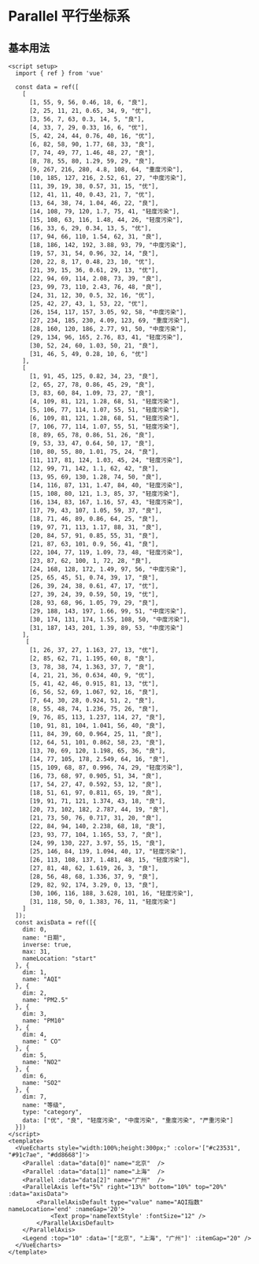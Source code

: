 # Parallel 平行坐标系

<script setup>
  import { ref } from 'vue'

  const data = ref([
    [
      [1, 55, 9, 56, 0.46, 18, 6, "良"],
      [2, 25, 11, 21, 0.65, 34, 9, "优"],
      [3, 56, 7, 63, 0.3, 14, 5, "良"],
      [4, 33, 7, 29, 0.33, 16, 6, "优"],
      [5, 42, 24, 44, 0.76, 40, 16, "优"],
      [6, 82, 58, 90, 1.77, 68, 33, "良"],
      [7, 74, 49, 77, 1.46, 48, 27, "良"],
      [8, 78, 55, 80, 1.29, 59, 29, "良"],
      [9, 267, 216, 280, 4.8, 108, 64, "重度污染"],
      [10, 185, 127, 216, 2.52, 61, 27, "中度污染"],
      [11, 39, 19, 38, 0.57, 31, 15, "优"],
      [12, 41, 11, 40, 0.43, 21, 7, "优"],
      [13, 64, 38, 74, 1.04, 46, 22, "良"],
      [14, 108, 79, 120, 1.7, 75, 41, "轻度污染"],
      [15, 108, 63, 116, 1.48, 44, 26, "轻度污染"],
      [16, 33, 6, 29, 0.34, 13, 5, "优"],
      [17, 94, 66, 110, 1.54, 62, 31, "良"],
      [18, 186, 142, 192, 3.88, 93, 79, "中度污染"],
      [19, 57, 31, 54, 0.96, 32, 14, "良"],
      [20, 22, 8, 17, 0.48, 23, 10, "优"],
      [21, 39, 15, 36, 0.61, 29, 13, "优"],
      [22, 94, 69, 114, 2.08, 73, 39, "良"],
      [23, 99, 73, 110, 2.43, 76, 48, "良"],
      [24, 31, 12, 30, 0.5, 32, 16, "优"],
      [25, 42, 27, 43, 1, 53, 22, "优"],
      [26, 154, 117, 157, 3.05, 92, 58, "中度污染"],
      [27, 234, 185, 230, 4.09, 123, 69, "重度污染"],
      [28, 160, 120, 186, 2.77, 91, 50, "中度污染"],
      [29, 134, 96, 165, 2.76, 83, 41, "轻度污染"],
      [30, 52, 24, 60, 1.03, 50, 21, "良"],
      [31, 46, 5, 49, 0.28, 10, 6, "优"]
    ],
    [
      [1, 91, 45, 125, 0.82, 34, 23, "良"],
      [2, 65, 27, 78, 0.86, 45, 29, "良"],
      [3, 83, 60, 84, 1.09, 73, 27, "良"],
      [4, 109, 81, 121, 1.28, 68, 51, "轻度污染"],
      [5, 106, 77, 114, 1.07, 55, 51, "轻度污染"],
      [6, 109, 81, 121, 1.28, 68, 51, "轻度污染"],
      [7, 106, 77, 114, 1.07, 55, 51, "轻度污染"],
      [8, 89, 65, 78, 0.86, 51, 26, "良"],
      [9, 53, 33, 47, 0.64, 50, 17, "良"],
      [10, 80, 55, 80, 1.01, 75, 24, "良"],
      [11, 117, 81, 124, 1.03, 45, 24, "轻度污染"],
      [12, 99, 71, 142, 1.1, 62, 42, "良"],
      [13, 95, 69, 130, 1.28, 74, 50, "良"],
      [14, 116, 87, 131, 1.47, 84, 40, "轻度污染"],
      [15, 108, 80, 121, 1.3, 85, 37, "轻度污染"],
      [16, 134, 83, 167, 1.16, 57, 43, "轻度污染"],
      [17, 79, 43, 107, 1.05, 59, 37, "良"],
      [18, 71, 46, 89, 0.86, 64, 25, "良"],
      [19, 97, 71, 113, 1.17, 88, 31, "良"],
      [20, 84, 57, 91, 0.85, 55, 31, "良"],
      [21, 87, 63, 101, 0.9, 56, 41, "良"],
      [22, 104, 77, 119, 1.09, 73, 48, "轻度污染"],
      [23, 87, 62, 100, 1, 72, 28, "良"],
      [24, 168, 128, 172, 1.49, 97, 56, "中度污染"],
      [25, 65, 45, 51, 0.74, 39, 17, "良"],
      [26, 39, 24, 38, 0.61, 47, 17, "优"],
      [27, 39, 24, 39, 0.59, 50, 19, "优"],
      [28, 93, 68, 96, 1.05, 79, 29, "良"],
      [29, 188, 143, 197, 1.66, 99, 51, "中度污染"],
      [30, 174, 131, 174, 1.55, 108, 50, "中度污染"],
      [31, 187, 143, 201, 1.39, 89, 53, "中度污染"]
    ],
     [
      [1, 26, 37, 27, 1.163, 27, 13, "优"],
      [2, 85, 62, 71, 1.195, 60, 8, "良"],
      [3, 78, 38, 74, 1.363, 37, 7, "良"],
      [4, 21, 21, 36, 0.634, 40, 9, "优"],
      [5, 41, 42, 46, 0.915, 81, 13, "优"],
      [6, 56, 52, 69, 1.067, 92, 16, "良"],
      [7, 64, 30, 28, 0.924, 51, 2, "良"],
      [8, 55, 48, 74, 1.236, 75, 26, "良"],
      [9, 76, 85, 113, 1.237, 114, 27, "良"],
      [10, 91, 81, 104, 1.041, 56, 40, "良"],
      [11, 84, 39, 60, 0.964, 25, 11, "良"],
      [12, 64, 51, 101, 0.862, 58, 23, "良"],
      [13, 70, 69, 120, 1.198, 65, 36, "良"],
      [14, 77, 105, 178, 2.549, 64, 16, "良"],
      [15, 109, 68, 87, 0.996, 74, 29, "轻度污染"],
      [16, 73, 68, 97, 0.905, 51, 34, "良"],
      [17, 54, 27, 47, 0.592, 53, 12, "良"],
      [18, 51, 61, 97, 0.811, 65, 19, "良"],
      [19, 91, 71, 121, 1.374, 43, 18, "良"],
      [20, 73, 102, 182, 2.787, 44, 19, "良"],
      [21, 73, 50, 76, 0.717, 31, 20, "良"],
      [22, 84, 94, 140, 2.238, 68, 18, "良"],
      [23, 93, 77, 104, 1.165, 53, 7, "良"],
      [24, 99, 130, 227, 3.97, 55, 15, "良"],
      [25, 146, 84, 139, 1.094, 40, 17, "轻度污染"],
      [26, 113, 108, 137, 1.481, 48, 15, "轻度污染"],
      [27, 81, 48, 62, 1.619, 26, 3, "良"],
      [28, 56, 48, 68, 1.336, 37, 9, "良"],
      [29, 82, 92, 174, 3.29, 0, 13, "良"],
      [30, 106, 116, 188, 3.628, 101, 16, "轻度污染"],
      [31, 118, 50, 0, 1.383, 76, 11, "轻度污染"]
    ]
  ]);

  const axisData = ref([{
    dim: 0,
    name: "日期",
    inverse: true,
    max: 31,
    nameLocation: "start"
  }, {
    dim: 1,
    name: "AQI"
  }, {
    dim: 2,
    name: "PM2.5"
  }, {
    dim: 3,
    name: "PM10"
  }, {
    dim: 4,
    name: " CO"
  }, {
    dim: 5,
    name: "NO2"
  }, {
    dim: 6,
    name: "SO2"
  }, {
    dim: 7,
    name: "等级",
    type: "category",
    data: ["优", "良", "轻度污染", "中度污染", "重度污染", "严重污染"]
  }])
</script>

## 基本用法

<VueEcharts style="width:100%;height:300px;" :color='["#c23531", "#91c7ae", "#dd8668"]'>
  <Parallel :data="data[0]" name="北京"  />
  <Parallel :data="data[1]" name="上海"  />
  <Parallel :data="data[2]" name="广州"  />
  <ParallelAxis left="5%" right="13%" bottom="10%" top="20%" :data="axisData">
      <ParallelAxisDefault type="value" name="AQI指数" nameLocation='end' :nameGap='20'>
        <Text prop='nameTextStyle' :fontSize="12" />
      </ParallelAxisDefault>
  </ParallelAxis>
  <Legend :top="10" :data='["北京", "上海", "广州"]' :itemGap="20" />
</VueEcharts>

```vue
<script setup>
  import { ref } from 'vue'

  const data = ref([
    [
      [1, 55, 9, 56, 0.46, 18, 6, "良"],
      [2, 25, 11, 21, 0.65, 34, 9, "优"],
      [3, 56, 7, 63, 0.3, 14, 5, "良"],
      [4, 33, 7, 29, 0.33, 16, 6, "优"],
      [5, 42, 24, 44, 0.76, 40, 16, "优"],
      [6, 82, 58, 90, 1.77, 68, 33, "良"],
      [7, 74, 49, 77, 1.46, 48, 27, "良"],
      [8, 78, 55, 80, 1.29, 59, 29, "良"],
      [9, 267, 216, 280, 4.8, 108, 64, "重度污染"],
      [10, 185, 127, 216, 2.52, 61, 27, "中度污染"],
      [11, 39, 19, 38, 0.57, 31, 15, "优"],
      [12, 41, 11, 40, 0.43, 21, 7, "优"],
      [13, 64, 38, 74, 1.04, 46, 22, "良"],
      [14, 108, 79, 120, 1.7, 75, 41, "轻度污染"],
      [15, 108, 63, 116, 1.48, 44, 26, "轻度污染"],
      [16, 33, 6, 29, 0.34, 13, 5, "优"],
      [17, 94, 66, 110, 1.54, 62, 31, "良"],
      [18, 186, 142, 192, 3.88, 93, 79, "中度污染"],
      [19, 57, 31, 54, 0.96, 32, 14, "良"],
      [20, 22, 8, 17, 0.48, 23, 10, "优"],
      [21, 39, 15, 36, 0.61, 29, 13, "优"],
      [22, 94, 69, 114, 2.08, 73, 39, "良"],
      [23, 99, 73, 110, 2.43, 76, 48, "良"],
      [24, 31, 12, 30, 0.5, 32, 16, "优"],
      [25, 42, 27, 43, 1, 53, 22, "优"],
      [26, 154, 117, 157, 3.05, 92, 58, "中度污染"],
      [27, 234, 185, 230, 4.09, 123, 69, "重度污染"],
      [28, 160, 120, 186, 2.77, 91, 50, "中度污染"],
      [29, 134, 96, 165, 2.76, 83, 41, "轻度污染"],
      [30, 52, 24, 60, 1.03, 50, 21, "良"],
      [31, 46, 5, 49, 0.28, 10, 6, "优"]
    ],
    [
      [1, 91, 45, 125, 0.82, 34, 23, "良"],
      [2, 65, 27, 78, 0.86, 45, 29, "良"],
      [3, 83, 60, 84, 1.09, 73, 27, "良"],
      [4, 109, 81, 121, 1.28, 68, 51, "轻度污染"],
      [5, 106, 77, 114, 1.07, 55, 51, "轻度污染"],
      [6, 109, 81, 121, 1.28, 68, 51, "轻度污染"],
      [7, 106, 77, 114, 1.07, 55, 51, "轻度污染"],
      [8, 89, 65, 78, 0.86, 51, 26, "良"],
      [9, 53, 33, 47, 0.64, 50, 17, "良"],
      [10, 80, 55, 80, 1.01, 75, 24, "良"],
      [11, 117, 81, 124, 1.03, 45, 24, "轻度污染"],
      [12, 99, 71, 142, 1.1, 62, 42, "良"],
      [13, 95, 69, 130, 1.28, 74, 50, "良"],
      [14, 116, 87, 131, 1.47, 84, 40, "轻度污染"],
      [15, 108, 80, 121, 1.3, 85, 37, "轻度污染"],
      [16, 134, 83, 167, 1.16, 57, 43, "轻度污染"],
      [17, 79, 43, 107, 1.05, 59, 37, "良"],
      [18, 71, 46, 89, 0.86, 64, 25, "良"],
      [19, 97, 71, 113, 1.17, 88, 31, "良"],
      [20, 84, 57, 91, 0.85, 55, 31, "良"],
      [21, 87, 63, 101, 0.9, 56, 41, "良"],
      [22, 104, 77, 119, 1.09, 73, 48, "轻度污染"],
      [23, 87, 62, 100, 1, 72, 28, "良"],
      [24, 168, 128, 172, 1.49, 97, 56, "中度污染"],
      [25, 65, 45, 51, 0.74, 39, 17, "良"],
      [26, 39, 24, 38, 0.61, 47, 17, "优"],
      [27, 39, 24, 39, 0.59, 50, 19, "优"],
      [28, 93, 68, 96, 1.05, 79, 29, "良"],
      [29, 188, 143, 197, 1.66, 99, 51, "中度污染"],
      [30, 174, 131, 174, 1.55, 108, 50, "中度污染"],
      [31, 187, 143, 201, 1.39, 89, 53, "中度污染"]
    ],
     [
      [1, 26, 37, 27, 1.163, 27, 13, "优"],
      [2, 85, 62, 71, 1.195, 60, 8, "良"],
      [3, 78, 38, 74, 1.363, 37, 7, "良"],
      [4, 21, 21, 36, 0.634, 40, 9, "优"],
      [5, 41, 42, 46, 0.915, 81, 13, "优"],
      [6, 56, 52, 69, 1.067, 92, 16, "良"],
      [7, 64, 30, 28, 0.924, 51, 2, "良"],
      [8, 55, 48, 74, 1.236, 75, 26, "良"],
      [9, 76, 85, 113, 1.237, 114, 27, "良"],
      [10, 91, 81, 104, 1.041, 56, 40, "良"],
      [11, 84, 39, 60, 0.964, 25, 11, "良"],
      [12, 64, 51, 101, 0.862, 58, 23, "良"],
      [13, 70, 69, 120, 1.198, 65, 36, "良"],
      [14, 77, 105, 178, 2.549, 64, 16, "良"],
      [15, 109, 68, 87, 0.996, 74, 29, "轻度污染"],
      [16, 73, 68, 97, 0.905, 51, 34, "良"],
      [17, 54, 27, 47, 0.592, 53, 12, "良"],
      [18, 51, 61, 97, 0.811, 65, 19, "良"],
      [19, 91, 71, 121, 1.374, 43, 18, "良"],
      [20, 73, 102, 182, 2.787, 44, 19, "良"],
      [21, 73, 50, 76, 0.717, 31, 20, "良"],
      [22, 84, 94, 140, 2.238, 68, 18, "良"],
      [23, 93, 77, 104, 1.165, 53, 7, "良"],
      [24, 99, 130, 227, 3.97, 55, 15, "良"],
      [25, 146, 84, 139, 1.094, 40, 17, "轻度污染"],
      [26, 113, 108, 137, 1.481, 48, 15, "轻度污染"],
      [27, 81, 48, 62, 1.619, 26, 3, "良"],
      [28, 56, 48, 68, 1.336, 37, 9, "良"],
      [29, 82, 92, 174, 3.29, 0, 13, "良"],
      [30, 106, 116, 188, 3.628, 101, 16, "轻度污染"],
      [31, 118, 50, 0, 1.383, 76, 11, "轻度污染"]
    ]
  ]);
  const axisData = ref([{
    dim: 0,
    name: "日期",
    inverse: true,
    max: 31,
    nameLocation: "start"
  }, {
    dim: 1,
    name: "AQI"
  }, {
    dim: 2,
    name: "PM2.5"
  }, {
    dim: 3,
    name: "PM10"
  }, {
    dim: 4,
    name: " CO"
  }, {
    dim: 5,
    name: "NO2"
  }, {
    dim: 6,
    name: "SO2"
  }, {
    dim: 7,
    name: "等级",
    type: "category",
    data: ["优", "良", "轻度污染", "中度污染", "重度污染", "严重污染"]
  }])
</script>
<template>
  <VueEcharts style="width:100%;height:300px;" :color='["#c23531", "#91c7ae", "#dd8668"]'>
    <Parallel :data="data[0]" name="北京"  />
    <Parallel :data="data[1]" name="上海"  />
    <Parallel :data="data[2]" name="广州"  />
    <ParallelAxis left="5%" right="13%" bottom="10%" top="20%" :data="axisData">
        <ParallelAxisDefault type="value" name="AQI指数" nameLocation='end' :nameGap='20'>
            <Text prop='nameTextStyle' :fontSize="12" />
        </ParallelAxisDefault>
    </ParallelAxis>
    <Legend :top="10" :data='["北京", "上海", "广州"]' :itemGap="20" />
  </VueEcharts>
</template>
```
